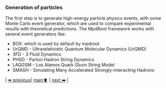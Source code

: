 ### Generation of particles

The first step is to generate high-energy particle physics events, with some Monte Carlo event generator, which are used to compare experimental results with theoretical predictions. The MpdRoot framework works with several event generators like:

 * BOX: which is used by default by mpdroot
 * UrQMD - Ultrarelativistic Quantum Molecular Dynamics (UrQMD)
 * 3FD - 3 Fluid Dynamics
 * PHSD - Parton Hadron String Dynamics
 * LAQGSM - Los Alamos Quark Gluon String Model
 * SMASH - Simulating Many Accelerated Strongly-interacting Hadrons


| [:arrow_left: previous](../../README.md)| [main:arrow_up:](../../README.md) | [next :arrow_right:](../transport.md) |
 
